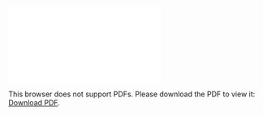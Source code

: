 <object data="christ-in-song/CIS1908pdfs/939.pdf" type="application/pdf" width="100%" height="1024px">
    <embed src="christ-in-song/CIS1908pdfs/939.pdf">
        <p>This browser does not support PDFs. Please download the PDF to view it: <a href="christ-in-song/CIS1908pdfs/939.pdf">Download PDF</a>.</p>
    </embed>
</object>
